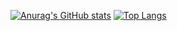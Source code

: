 [![Anurag's GitHub stats](https://github-readme-stats.vercel.app/api?username=Kurczak1233&&bg_color=FF5733,FFFFFF)](https://github.com/Kurczak1233/github-readme-stats)
[![Top Langs](https://github-readme-stats.vercel.app/api/top-langs/?username=Kurczak1233&layout=compact)](https://github.com/Kurczak1233/github-readme-stats)



<!--
**Kurczak1233/Kurczak1233** is a ✨ _special_ ✨ repository because its `README.md` (this file) appears on your GitHub profile.

Here are some ideas to get you started:

- 🔭 I’m currently working on ...
- 🌱 I’m currently learning ...
- 👯 I’m looking to collaborate on ...
- 🤔 I’m looking for help with ...
- 💬 Ask me about ...
- 📫 How to reach me: ...
- 😄 Pronouns: ...
- ⚡ Fun fact: ...
-->
